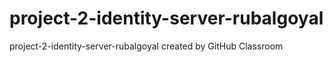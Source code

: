 # project-2-identity-server-rubalgoyal
project-2-identity-server-rubalgoyal created by GitHub Classroom
